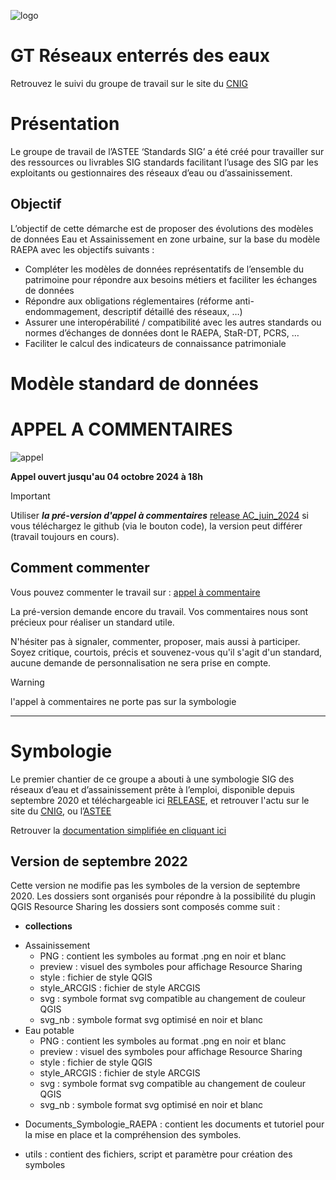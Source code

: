  ![logo](https://github.com/cnigfr/Reseaux-eaux/blob/main/Documentation/image_documentation/logo/logo.png "logo")

# GT Réseaux enterrés des eaux

Retrouvez le suivi du groupe de travail sur le site du [CNIG](http://cnig.gouv.fr/gt-reseaux-enterres-des-eaux-a23994.html)

# Présentation
Le groupe de travail de l’ASTEE ‘Standards SIG’ a été créé pour travailler sur des ressources ou livrables SIG standards facilitant l’usage des SIG par les exploitants ou gestionnaires des réseaux d’eau ou d’assainissement.

## Objectif
L’objectif de cette démarche est de proposer des évolutions des modèles de données Eau et Assainissement en zone urbaine, sur la base du modèle RAEPA avec les objectifs
suivants :
- Compléter les modèles de données représentatifs de l’ensemble du patrimoine pour répondre aux besoins métiers et faciliter les échanges de données
- Répondre aux obligations réglementaires (réforme anti-endommagement, descriptif détaillé des réseaux, …)
- Assurer une interopérabilité / compatibilité avec les autres standards ou normes d’échanges de données dont le RAEPA, StaR-DT, PCRS, …
- Faciliter le calcul des indicateurs de connaissance patrimoniale

# Modèle standard de données

# APPEL A COMMENTAIRES
![appel](https://github.com/cnigfr/Reseaux-eaux/blob/main/Documentation/image_documentation/logo/appel_commentaire.png)

**Appel ouvert jusqu'au 04 octobre 2024 à 18h**

> [!IMPORTANT]
> Utiliser **_la pré-version d'appel à commentaires_** [release AC_juin_2024](https://github.com/cnigfr/Reseaux-eaux/releases/tag/AC_juin_2024)
si vous téléchargez le github (via le bouton code), la version peut différer (travail toujours en cours).

## Comment commenter
Vous pouvez commenter le travail sur  : [appel à commentaire](https://cryptpad.fr/sheet/#/2/sheet/edit/wfNUCXes-vLBmd1O1kalH-T2/embed/)

La pré-version demande encore du travail. Vos commentaires nous sont précieux pour réaliser un standard utile.

N'hésiter pas à signaler, commenter, proposer, mais aussi à participer. Soyez critique, courtois, précis et souvenez-vous qu'il s'agit d'un standard, aucune demande de personnalisation ne sera prise en compte.

> [!WARNING]
> l'appel à commentaires ne porte pas sur la symbologie

***

# Symbologie
Le premier chantier de ce groupe a abouti à une symbologie SIG des réseaux d’eau et d’assainissement prête à l’emploi, disponible depuis septembre 2020 et téléchargeable ici [RELEASE](https://github.com/cnigfr/Reseaux-eaux/releases/), et retrouver l'actu sur le site du [CNIG](http://cnig.gouv.fr/gt-reseaux-enterres-des-eaux-a23994.html), ou l’[ASTEE](https://www.astee.org/publications/symbologies-des-reseaux-deau-et-dassainissement-applicables-aux-systemes-dinformation-geographique-sig/)

Retrouver la [documentation simplifiée en cliquant ici](https://github.com/cnigfr/Reseaux-eaux/wiki)

## Version de septembre 2022
Cette version ne modifie pas les symboles de la version de septembre 2020.
Les dossiers sont organisés pour répondre à la possibilité du plugin QGIS Resource Sharing
les dossiers sont composés comme suit :

+ **collections**
 - Assainissement
    - PNG : contient les symboles au format .png en noir et blanc
    - preview : visuel des symboles pour affichage Resource Sharing
    - style : fichier de style QGIS
    - style_ARCGIS : fichier de style ARCGIS
    - svg : symbole format svg compatible au changement de couleur QGIS
    - svg_nb : symbole format svg optimisé en noir et blanc
 - Eau potable
    - PNG : contient les symboles au format .png en noir et blanc
    - preview : visuel des symboles pour affichage Resource Sharing
    - style : fichier de style QGIS
    - style_ARCGIS : fichier de style ARCGIS
    - svg : symbole format svg compatible au changement de couleur QGIS
    - svg_nb : symbole format svg optimisé en noir et blanc

+ Documents_Symbologie_RAEPA : contient les documents et tutoriel pour la mise en place et la compréhension des symboles.
 - utils : contient des fichiers, script et paramètre pour création des symboles

